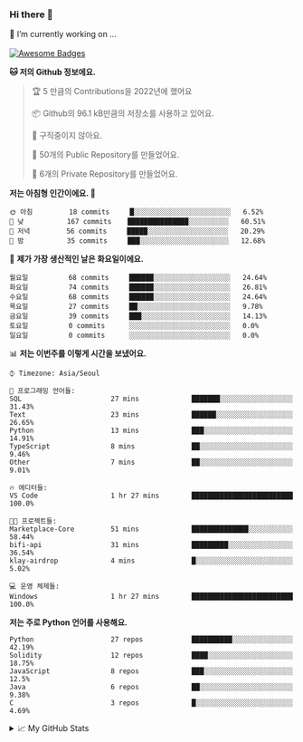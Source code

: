 ### Hi there 👋 
🔭 I’m currently working on ... </br></br>
[![Awesome Badges](https://img.shields.io/badge/Introduce-EN-green.svg)](https://github.com/tlatkdgus1/tlatkdgus1/blob/main/README.md.en)

<!--START_SECTION:waka-->
**🐱 저의 Github 정보에요.** 

> 🏆 5 만큼의 Contributions을 2022년에 했어요
 > 
> 📦 Github의 96.1 kB만큼의 저장소를 사용하고 있어요. 
 > 
> 🚫 구직중이지 않아요.
 > 
> 📜 50개의 Public Repository를 만들었어요. 
 > 
> 🔑 6개의 Private Repository를 만들었어요.  

**저는 아침형 인간이에요. 🐤** 

```text
🌞 아침         18 commits     █░░░░░░░░░░░░░░░░░░░░░░░░   6.52% 
🌆 낮　         167 commits    ███████████████░░░░░░░░░░   60.51% 
🌃 저녁         56 commits     █████░░░░░░░░░░░░░░░░░░░░   20.29% 
🌙 밤　         35 commits     ███░░░░░░░░░░░░░░░░░░░░░░   12.68%

```
📅 **제가 가장 생산적인 날은 화요일이에요.** 

```text
월요일          68 commits     ██████░░░░░░░░░░░░░░░░░░░   24.64% 
화요일          74 commits     ██████░░░░░░░░░░░░░░░░░░░   26.81% 
수요일          68 commits     ██████░░░░░░░░░░░░░░░░░░░   24.64% 
목요일          27 commits     ██░░░░░░░░░░░░░░░░░░░░░░░   9.78% 
금요일          39 commits     ███░░░░░░░░░░░░░░░░░░░░░░   14.13% 
토요일          0 commits      ░░░░░░░░░░░░░░░░░░░░░░░░░   0.0% 
일요일          0 commits      ░░░░░░░░░░░░░░░░░░░░░░░░░   0.0%

```


📊 **저는 이번주를 이렇게 시간을 보냈어요.** 

```text
⌚︎ Timezone: Asia/Seoul

💬 프로그래밍 언어들: 
SQL                      27 mins             ███████░░░░░░░░░░░░░░░░░░   31.43% 
Text                     23 mins             ██████░░░░░░░░░░░░░░░░░░░   26.65% 
Python                   13 mins             ███░░░░░░░░░░░░░░░░░░░░░░   14.91% 
TypeScript               8 mins              ██░░░░░░░░░░░░░░░░░░░░░░░   9.46% 
Other                    7 mins              ██░░░░░░░░░░░░░░░░░░░░░░░   9.01%

🔥 에디터들: 
VS Code                  1 hr 27 mins        █████████████████████████   100.0%

🐱‍💻 프로젝트들: 
Marketplace-Core         51 mins             ██████████████░░░░░░░░░░░   58.44% 
bifi-api                 31 mins             █████████░░░░░░░░░░░░░░░░   36.54% 
klay-airdrop             4 mins              █░░░░░░░░░░░░░░░░░░░░░░░░   5.02%

💻 운영 체제들: 
Windows                  1 hr 27 mins        █████████████████████████   100.0%

```

**저는 주로 Python 언어를 사용해요.** 

```text
Python                   27 repos            ██████████░░░░░░░░░░░░░░░   42.19% 
Solidity                 12 repos            ████░░░░░░░░░░░░░░░░░░░░░   18.75% 
JavaScript               8 repos             ███░░░░░░░░░░░░░░░░░░░░░░   12.5% 
Java                     6 repos             ██░░░░░░░░░░░░░░░░░░░░░░░   9.38% 
C                        3 repos             █░░░░░░░░░░░░░░░░░░░░░░░░   4.69%

```



<!--END_SECTION:waka-->

<details>
<summary>📈 My GitHub Stats</summary>
<p align="center"> <img src="https://github-readme-stats.vercel.app/api?username=tlatkdgus1&show_icons=true" alt="tlatkdgus1" />
</details>
